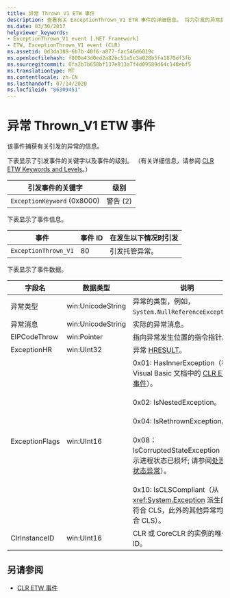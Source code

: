 ```yaml
---
title: 异常 Thrown_V1 ETW 事件
description: 查看有关 ExceptionThrown_V1 ETW 事件的详细信息。 将为引发的异常提供事件数据（如字段名称、数据类型和说明）。
ms.date: 03/30/2017
helpviewer_keywords:
- ExceptionThrown_V1 event [.NET Framework]
- ETW, ExceptionThrown_V1 event (CLR)
ms.assetid: 0d3da389-6b7b-40f6-a877-fac546d6019c
ms.openlocfilehash: f800a43d0ed2a82bc51a5e3a028b5fa1870df3fb
ms.sourcegitcommit: 0fa2b7b658bf137e813a7f4d09589d64c148ebf5
ms.translationtype: MT
ms.contentlocale: zh-CN
ms.lasthandoff: 07/14/2020
ms.locfileid: "86309451"
---
```

# <a name="exception-thrown_v1-etw-event"></a>异常 Thrown_V1 ETW 事件
该事件捕获有关引发的异常的信息。  
  
 下表显示了引发事件的关键字以及事件的级别。 （有关详细信息，请参阅 [CLR ETW Keywords and Levels](clr-etw-keywords-and-levels.md)。）  
  
|引发事件的关键字|级别|  
|-----------------------------------|-----------|  
|`ExceptionKeyword` (0x8000)|警告 (2)|  
  
 下表显示了事件信息。  
  
|事件|事件 ID|在发生以下情况时引发|  
|-----------|--------------|-----------------|  
|`ExceptionThrown_V1`|80|引发托管异常。|  
  
 下表显示了事件数据。  
  
|字段名|数据类型|说明|  
|----------------|---------------|-----------------|  
|异常类型|win:UnicodeString|异常的类型，例如，`System.NullReferenceException`。|  
|异常消息|win:UnicodeString|实际的异常消息。|  
|EIPCodeThrow|win:Pointer|指向异常发生位置的指令指针。|  
|ExceptionHR|win:UInt32|异常 [HRESULT](https://docs.microsoft.com/openspecs/windows_protocols/ms-erref/0642cb2f-2075-4469-918c-4441e69c548a)。|  
|ExceptionFlags|win:UInt16|0x01: HasInnerException（参阅 Visual Basic 文档中的 [CLR ETW 事件](clr-etw-events.md)）。<br /><br /> 0x02: IsNestedException。<br /><br /> 0x04: IsRethrownException。<br /><br /> 0x08： IsCorruptedStateException （指示进程状态已损坏; 请参阅[处理损坏状态异常](https://docs.microsoft.com/archive/msdn-magazine/2009/february/clr-inside-out-handling-corrupted-state-exceptions)）。<br /><br /> 0x10: IsCLSCompliant（从 <xref:System.Exception> 派生的异常符合 CLS，此外的其他异常均不符合 CLS）。|  
|ClrInstanceID|win:UInt16|CLR 或 CoreCLR 的实例的唯一 ID。|  
  
## <a name="see-also"></a>另请参阅

- [CLR ETW 事件](clr-etw-events.md)
